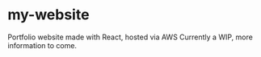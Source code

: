 # my-website
Portfolio website made with React, hosted via AWS 
Currently a WIP, more information to come.
